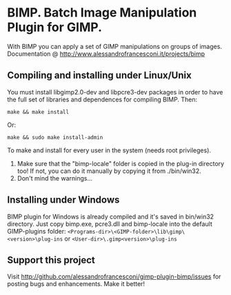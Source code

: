 BIMP. Batch Image Manipulation Plugin for GIMP.
===============================================

With BIMP you can apply a set of GIMP manipulations on groups of images.
Documentation @ http://www.alessandrofrancesconi.it/projects/bimp


Compiling and installing under Linux/Unix
-----------------------------------------

You must install libgimp2.0-dev and libpcre3-dev packages in order to have 
the full set of libraries and dependences for compiling BIMP.
Then:

	make && make install
	
Or:

	make && sudo make install-admin

To make and install for every user in the system (needs root privileges).

1.	Make sure that the "bimp-locale" folder is copied in the plug-in directory too! If not, you can do it manually by copying it from ./bin/win32.
2.	Don't mind the warnings...


Installing under Windows
-------------------------

BIMP plugin for Windows is already compiled and it's saved in bin/win32 directory.
Just copy bimp.exe, pcre3.dll and bimp-locale into the default GIMP-plugins folder:
`<Programs-dir>\<GIMP-folder>\lib\gimp\<version>\plug-ins`
or
`<User-dir>\.gimp<version>\plug-ins`


Support this project
--------------------

Visit http://github.com/alessandrofrancesconi/gimp-plugin-bimp/issues
for posting bugs and enhancements. Make it better!
